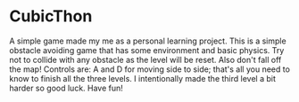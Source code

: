 # CubicThon
A simple game made my me as a personal learning project. This is a simple obstacle avoiding game that has some environment and basic physics. Try not to collide with
any obstacle as the level will be reset. Also don't fall off the map!
Controls are: A and D for moving side to side; that's all you need to know to finish all the three levels. I intentionally made the third level a bit harder so good luck.
Have fun!
